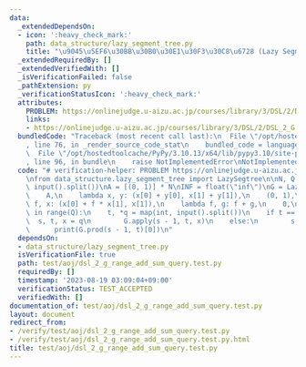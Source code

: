 ```yaml
---
data:
  _extendedDependsOn:
  - icon: ':heavy_check_mark:'
    path: data_structure/lazy_segment_tree.py
    title: "\u9045\u5EF6\u30BB\u30B0\u30E1\u30F3\u30C8\u6728 (Lazy Segment Tree)"
  _extendedRequiredBy: []
  _extendedVerifiedWith: []
  _isVerificationFailed: false
  _pathExtension: py
  _verificationStatusIcon: ':heavy_check_mark:'
  attributes:
    PROBLEM: https://onlinejudge.u-aizu.ac.jp/courses/library/3/DSL/2/DSL_2_G
    links:
    - https://onlinejudge.u-aizu.ac.jp/courses/library/3/DSL/2/DSL_2_G
  bundledCode: "Traceback (most recent call last):\n  File \"/opt/hostedtoolcache/PyPy/3.10.13/x64/lib/pypy3.10/site-packages/onlinejudge_verify/documentation/build.py\"\
    , line 76, in _render_source_code_stat\n    bundled_code = language.bundle(\n\
    \  File \"/opt/hostedtoolcache/PyPy/3.10.13/x64/lib/pypy3.10/site-packages/onlinejudge_verify/languages/python.py\"\
    , line 96, in bundle\n    raise NotImplementedError\nNotImplementedError\n"
  code: "# verification-helper: PROBLEM https://onlinejudge.u-aizu.ac.jp/courses/library/3/DSL/2/DSL_2_G\n\
    \nfrom data_structure.lazy_segment_tree import LazySegtree\n\nN, Q = map(int,\
    \ input().split())\nA = [(0, 1)] * N\nINF = float(\"inf\")\nG = LazySegtree(\n\
    \    A,\n    lambda x, y: (x[0] + y[0], x[1] + y[1]),\n    (0, 1),\n    lambda\
    \ f, x: (x[0] + f * x[1], x[1]),\n    lambda f, g: f + g,\n    0,\n)\n\nfor _\
    \ in range(Q):\n    t, *q = map(int, input().split())\n    if t == 0:\n      \
    \  s, t, x = q\n        G.apply(s - 1, t, x)\n    else:\n        s, t = q\n  \
    \      print(G.prod(s - 1, t)[0])\n"
  dependsOn:
  - data_structure/lazy_segment_tree.py
  isVerificationFile: true
  path: test/aoj/dsl_2_g_range_add_sum_query.test.py
  requiredBy: []
  timestamp: '2023-08-19 03:09:04+09:00'
  verificationStatus: TEST_ACCEPTED
  verifiedWith: []
documentation_of: test/aoj/dsl_2_g_range_add_sum_query.test.py
layout: document
redirect_from:
- /verify/test/aoj/dsl_2_g_range_add_sum_query.test.py
- /verify/test/aoj/dsl_2_g_range_add_sum_query.test.py.html
title: test/aoj/dsl_2_g_range_add_sum_query.test.py
---
```

